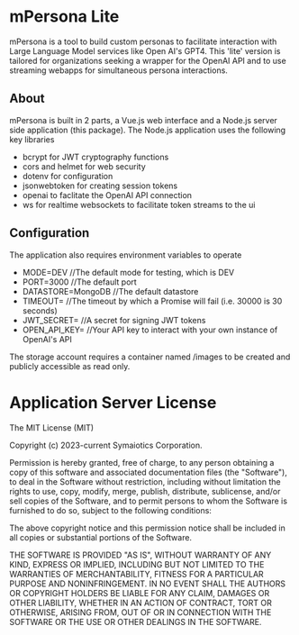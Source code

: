 # mPersona Lite
mPersona is a tool to build custom personas to facilitate interaction with Large Language Model services like Open AI's GPT4.
This 'lite' version is tailored for organizations seeking a wrapper for the OpenAI API and to use streaming webapps for simultaneous persona interactions.

## About
mPersona is built in 2 parts, a Vue.js web interface and a Node.js server side application (this package).
The Node.js application uses the following key libraries
- bcrypt for JWT cryptography functions
- cors and helmet for web security
- dotenv for configuration
- jsonwebtoken for creating session tokens
- openai to faclitate the OpenAI API connection
- ws for realtime websockets to facilitate token streams to the ui


## Configuration
The application also requires environment variables to operate

- MODE=DEV  //The default mode for testing, which is DEV
- PORT=3000 //The default port
- DATASTORE=MongoDB //The default  datastore
- TIMEOUT=  //The timeout by which a Promise will fail (i.e. 30000 is 30 seconds)
- JWT_SECRET= //A secret for signing JWT tokens
- OPEN_API_KEY= //Your API key to interact with your own instance of OpenAI's API

The storage account requires a container named /images to be created and publicly accessible as read only.


# Application Server License
The MIT License (MIT)

Copyright (c) 2023-current Symaiotics Corporation.

Permission is hereby granted, free of charge, to any person obtaining a copy
of this software and associated documentation files (the "Software"), to deal
in the Software without restriction, including without limitation the rights
to use, copy, modify, merge, publish, distribute, sublicense, and/or sell
copies of the Software, and to permit persons to whom the Software is
furnished to do so, subject to the following conditions:

The above copyright notice and this permission notice shall be included in
all copies or substantial portions of the Software.

THE SOFTWARE IS PROVIDED "AS IS", WITHOUT WARRANTY OF ANY KIND, EXPRESS OR
IMPLIED, INCLUDING BUT NOT LIMITED TO THE WARRANTIES OF MERCHANTABILITY,
FITNESS FOR A PARTICULAR PURPOSE AND NONINFRINGEMENT. IN NO EVENT SHALL THE
AUTHORS OR COPYRIGHT HOLDERS BE LIABLE FOR ANY CLAIM, DAMAGES OR OTHER
LIABILITY, WHETHER IN AN ACTION OF CONTRACT, TORT OR OTHERWISE, ARISING FROM,
OUT OF OR IN CONNECTION WITH THE SOFTWARE OR THE USE OR OTHER DEALINGS IN
THE SOFTWARE.

